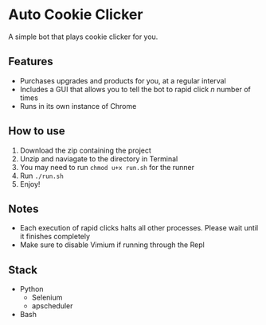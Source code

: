 # Auto Cookie Clicker

A simple bot that plays cookie clicker for you.

## Features
 * Purchases upgrades and products for you, at a regular interval
 * Includes a GUI that allows you to tell the bot to rapid click _n_ number of times
 * Runs in its own instance of Chrome

## How to use
  1. Download the zip containing the project
  2. Unzip and naviagate to the directory in Terminal
  3. You may need to run `chmod u+x run.sh` for the runner
  4. Run `./run.sh`
  5. Enjoy!

## Notes
 * Each execution of rapid clicks halts all other processes. Please wait until it finishes completely
 * Make sure to disable Vimium if running through the Repl

## Stack
 * Python
    * Selenium
    * apscheduler
 * Bash

